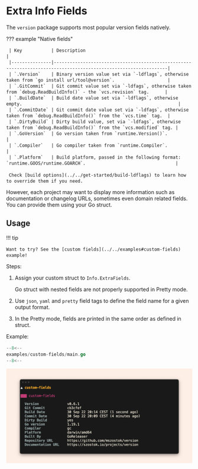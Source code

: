 # Extra Info Fields

The `version` package supports most popular version fields natively.

??? example "Native fields"

     | Key           | Description                                                                                                     |
     |---------------|-----------------------------------------------------------------------------------------------------------------|
     | `.Version`    | Binary version value set via `-ldflags`, otherwise taken from `go install url/tool@version`.                    |
     | `.GitCommit`  | Git commit value set via `-ldfags`, otherwise taken from `debug.ReadBuildInfo()` - the `vcs.revision` tag.      |
     | `.BuildDate`  | Build date value set via `-ldflags`, otherwise empty.                                                           |
     | `.CommitDate` | Git commit date value set via `-ldfags`, otherwise taken from `debug.ReadBuildInfo()` from the `vcs.time` tag.  |
     | `.DirtyBuild` | Dirty build value, set via `-ldfags`, otherwise taken from `debug.ReadBuildInfo()` from the `vcs.modified` tag. |
     | `.GoVersion`  | Go version taken from `runtime.Version()`.                                                                      |
     | `.Compiler`   | Go compiler taken from `runtime.Compiler`.                                                                      |
     | `.Platform`   | Build platform, passed in the following format: `runtime.GOOS/runtime.GOARCH`.                                  |

     Check [build options](../../get-started/build-ldflags) to learn how to override them if you need.

However, each project may want to display more information such as documentation or changelog URLs, sometimes even domain related fields. You can provide them using your Go struct.

## Usage

!!! tip

    Want to try? See the [custom fields](../../examples#custom-fields) example!

Steps:

1. Assign your custom struct to `Info.ExtraFields`.

   Go struct with nested fields are not properly supported in Pretty mode.

2. Use `json`, `yaml` and `pretty` field tags to define the field name for a given output format.
3. In the Pretty mode, fields are printed in the same order as defined in struct.

Example:

```go
--8<--
examples/custom-fields/main.go
--8<--
```

![](../assets/examples/screen-custom-fields-.png)

